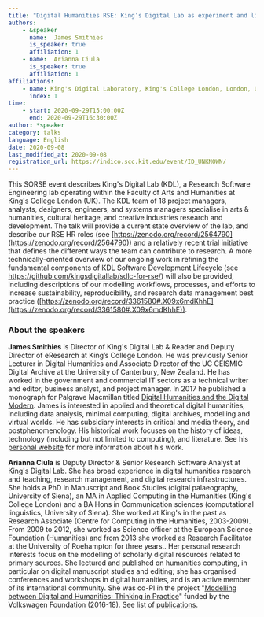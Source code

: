 ```yaml
---
title: "Digital Humanities RSE: King’s Digital Lab as experiment and lifecycle"
authors:
    - &speaker
      name:  James Smithies
      is_speaker: true
      affiliation: 1
    - name:  Arianna Ciula
      is_speaker: true
      affiliation: 1
affiliations:
    - name: King's Digital Laboratory, King's College London, London, UK
      index: 1
time:
    - start: 2020-09-29T15:00:00Z
      end: 2020-09-29T16:30:00Z
author: *speaker
category: talks
language: English
date: 2020-09-08
last_modified_at: 2020-09-08
registration_url: https://indico.scc.kit.edu/event/ID_UNKNOWN/
---
```

This SORSE event describes King's Digital Lab (KDL), a Research Software Engineering lab operating within the Faculty of Arts and Humanities at King's College London (UK). The KDL team of 18 project managers, analysts, designers, engineers, and systems managers specialise in arts & humanities, cultural heritage, and creative industries research and development. The talk will provide a current state overview of the lab, and describe our RSE HR roles (see [https://zenodo.org/record/2564790](https://zenodo.org/record/2564790)) and a relatively recent trial initiative that defines the different ways the team can contribute to research. A more technically-oriented overview of our ongoing work in refining the fundamental components of  KDL Software Development Lifecycle (see https://github.com/kingsdigitallab/sdlc-for-rse/) will also be provided, including descriptions of our modelling workflows, processes, and efforts to increase sustainability, reproducibility, and research data management best practice ([https://zenodo.org/record/3361580#.X09x6mdKhhE](https://zenodo.org/record/3361580#.X09x6mdKhhE)).

### About the speakers

**James Smithies** is Director of King's Digital Lab & Reader and Deputy Director of eResearch at King’s College London. He was previously Senior Lecturer in Digital Humanities and Associate Director of the UC CEISMIC Digital Archive at the University of Canterbury, New Zealand. He has worked in the government and commercial IT sectors as a technical writer and editor, business analyst, and project manager. In 2017 he published a monograph for Palgrave Macmillan titled [Digital Humanities and the Digital Modern](https://www.palgrave.com/gp/book/9781137499431). James is interested in applied and theoretical digital humanities, including data analysis, minimal computing, digital archives, modelling and virtual worlds. He has subsidiary interests in critical and media theory, and postphenomenology. His historical work focuses on the history of ideas, technology (including but not limited to computing), and literature. See his [personal website](https://jamessmithies.org/) for more information about his work.

**Arianna Ciula** is Deputy Director & Senior Research Software Analyst at King's Digital Lab. She has broad experience in digital humanities research and teaching, research management, and digital research infrastructures. She holds a PhD in Manuscript and Book Studies (digital palaeography, University of Siena), an MA in Applied Computing in the Humanities (King's College London) and a BA Hons in Communication sciences (computational linguistics, University of Siena). She worked at King's in the past as Research Associate (Centre for Computing in the Humanities, 2003-2009). From 2009 to 2012, she worked as Science officer at the European Science Foundation (Humanities) and from 2013 she worked as Research Facilitator at the University of Roehampton for three years..
Her personal research interests focus on the modelling of scholarly digital resources related to primary sources. She lectured and published on humanities computing, in particular on digital manuscript studies and editing; she has organised conferences and workshops in digital humanities, and is an active member of its international community. She was co-PI in the project "[Modelling between Digital and Humanities: Thinking in Practice](http://modellingdh.eu/)" funded by the Volkswagen Foundation (2016-18). See list of [publications](https://kclpure.kcl.ac.uk/portal/en/persons/arianna-ciula(8b156ef5-c75d-46a7-9be9-2eb2a4666f31)/publications.html).
